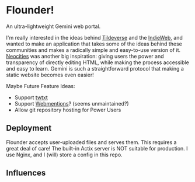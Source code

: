 # Flounder!

An ultra-lightweight Gemini web portal.

I'm really interested in the ideas behind [Tildeverse](https://tildeverse.org/) and the [IndieWeb](https://indieweb.org/), and wanted to make an application that takes some of the ideas behind these communities and makes a radically simple and easy-to-use version of it. [Neocities](https://neocities.org/) was another big inspiration: giving users the power and transparency of directly editing HTML, while making the process accessible and easy to learn. Gemini is such a straightforward protocol that making a static website becomes even easier!

Maybe Future Feature Ideas:

* Support [twtxt](https://github.com/buckket/twtxt)
* Support [Webmentions](https://indieweb.org/Webmention)? (seems unmaintained?)
* Allow git repository hosting for Power Users

## Deployment

Flounder accepts user-uploaded files and serves them. This requires a great deal of care! The built-in Actix server is NOT suitable for production. I use Nginx, and I (will) store a config in this repo.

## Influences
